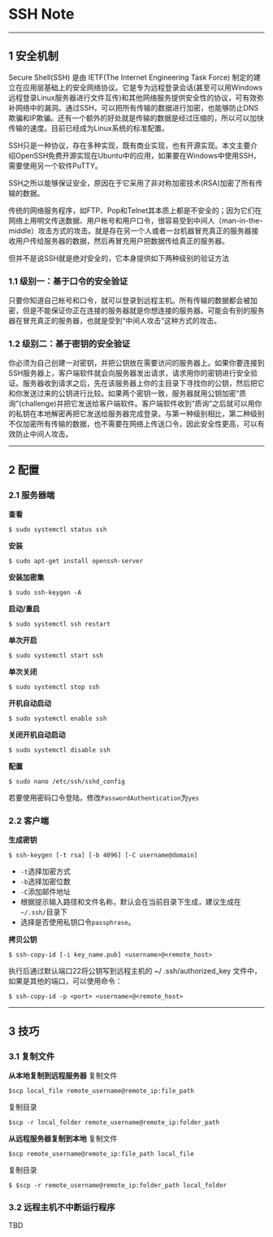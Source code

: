 # SSH Note

***
## 1 安全机制
Secure Shell(SSH) 是由 IETF(The Internet Engineering Task Force) 制定的建立在应用层基础上的安全网络协议。它是专为远程登录会话(甚至可以用Windows远程登录Linux服务器进行文件互传)和其他网络服务提供安全性的协议，可有效弥补网络中的漏洞。通过SSH，可以把所有传输的数据进行加密，也能够防止DNS欺骗和IP欺骗。还有一个额外的好处就是传输的数据是经过压缩的，所以可以加快传输的速度。目前已经成为Linux系统的标准配置。

SSH只是一种协议，存在多种实现，既有商业实现，也有开源实现。本文主要介绍OpenSSH免费开源实现在Ubuntu中的应用，如果要在Windows中使用SSH，需要使用另一个软件PuTTY。

SSH之所以能够保证安全，原因在于它采用了非对称加密技术(RSA)加密了所有传输的数据。

传统的网络服务程序，如FTP、Pop和Telnet其本质上都是不安全的；因为它们在网络上用明文传送数据、用户帐号和用户口令，很容易受到中间人（man-in-the-middle）攻击方式的攻击。就是存在另一个人或者一台机器冒充真正的服务器接收用户传给服务器的数据，然后再冒充用户把数据传给真正的服务器。

但并不是说SSH就是绝对安全的，它本身提供如下两种级别的验证方法

### 1.1 级别一：基于口令的安全验证
只要你知道自己帐号和口令，就可以登录到远程主机。所有传输的数据都会被加密，但是不能保证你正在连接的服务器就是你想连接的服务器。可能会有别的服务器在冒充真正的服务器，也就是受到“中间人攻击”这种方式的攻击。

### 1.2 级别二：基于密钥的安全验证
你必须为自己创建一对密钥，并把公钥放在需要访问的服务器上。如果你要连接到SSH服务器上，客户端软件就会向服务器发出请求，请求用你的密钥进行安全验证。服务器收到请求之后，先在该服务器上你的主目录下寻找你的公钥，然后把它和你发送过来的公钥进行比较。如果两个密钥一致，服务器就用公钥加密“质询”(challenge)并把它发送给客户端软件。客户端软件收到“质询”之后就可以用你的私钥在本地解密再把它发送给服务器完成登录。与第一种级别相比，第二种级别不仅加密所有传输的数据，也不需要在网络上传送口令，因此安全性更高，可以有效防止中间人攻击。

***
## 2 配置

### 2.1 服务器端
**查看**
```
$ sudo systemctl status ssh
```
**安装**
```
$ sudo apt-get install openssh-server
```
**安装加密集**
```
$ sudo ssh-keygen -A
```
**启动/重启**
```
$ sudo systemctl ssh restart
```
**单次开启**
```
$ sudo systemctl start ssh
```
**单次关闭**
```
$ sudo systemctl stop ssh
```
**开机自动启动**
```
$ sudo systemctl enable ssh
```
**关闭开机自动启动**
```
$ sudo systemctl disable ssh
```
**配置**
```
$ sudo nano /etc/ssh/sshd_config
```
若要使用密码口令登陆，修改`PasswordAuthentication`为`yes`

### 2.2 客户端
**生成密钥**
```
$ ssh-keygen [-t rsa] [-b 4096] [-C username@domain]
```
- `-t`选择加密方式
- `-b`选择加密位数
- `-C`添加邮件地址
- 根据提示输入路径和文件名称，默认会在当前目录下生成，建议生成在`~/.ssh/`目录下
- 选择是否使用私钥口令`passphrase`。

**拷贝公钥**
```
$ ssh-copy-id [-i key_name.pub] <username>@<remote_host>
```
执行后通过默认端口22将公钥写到远程主机的 ~/ .ssh/authorized_key 文件中，如果是其他的端口，可以使用命令：
```
$ ssh-copy-id -p <port> <username>@<remote_host>
```

***
## 3 技巧

### 3.1 复制文件
**从本地复制到远程服务器**
复制文件
```
$scp local_file remote_username@remote_ip:file_path
```
复制目录
```
$scp -r local_folder remote_username@remote_ip:folder_path
```
**从远程服务器复制到本地**
复制文件
```
$scp remote_username@remote_ip:file_path local_file
```
复制目录
```
$ $scp -r remote_username@remote_ip:folder_path local_folder
```

### 3.2 远程主机不中断运行程序
TBD
